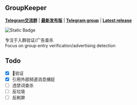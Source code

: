 ## GroupKeeper

__[Telegram交流群](https://t.me/oyDevelopersClub)__ | __[最新发布版](https://github.com/OoooYoung/TelegramSafetyKeeper/releases/latest)__ | __[Telegram group](https://t.me/oyDevelopersClub)__ | __[Latest release](https://github.com/OoooYoung/TelegramSafetyKeeper/releases/latest)__

![Static Badge](https://img.shields.io/badge/Node-18.x-green?style=plastic)

专注于入群验证/广告查杀  
Focus on group entry verification/advertising detection

## Todo
- [x] 🤖验证
- [x] 引用外部频道消息捕捉
- [ ] 违禁词查杀
- [ ] 反垃圾
- [ ] 反刷屏
